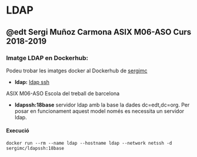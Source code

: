 # LDAP
## @edt Sergi Muñoz Carmona ASIX M06-ASO Curs 2018-2019

### Imatge LDAP en Dockerhub:
Podeu trobar les imatges docker al Dockerhub de [sergimc](https://hub.docker.com/u/sergimc/)
* **ldap:** [ldap ssh](https://cloud.docker.com/repository/docker/sergimc/ldapssh)

ASIX M06-ASO Escola del treball de barcelona

* **ldapssh:18base**  servidor ldap amb la base la dades dc=edt,dc=org.
Per posar en funcionament aquest model només es necessita un servidor ldap.


#### Execució

```
docker run --rm --name ldap --hostname ldap --network netssh -d sergimc/ldapssh:18base

```


